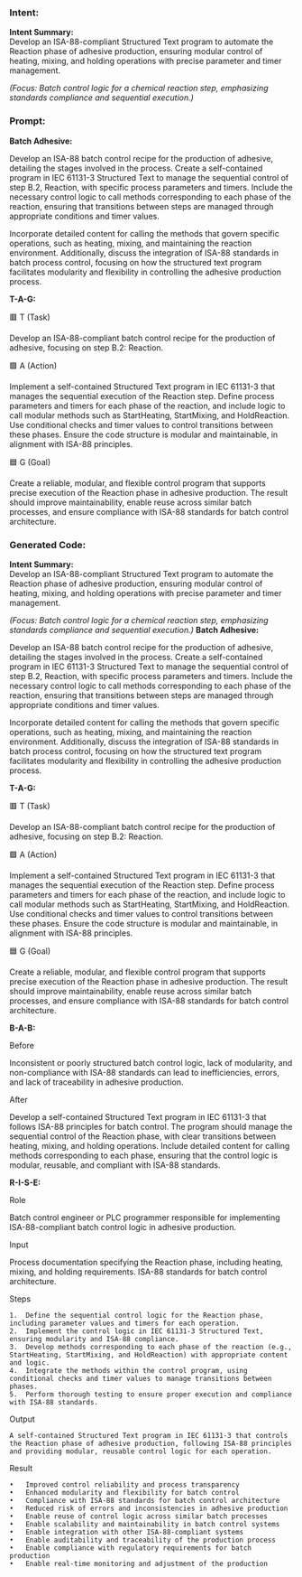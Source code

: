 ### Intent:
**Intent Summary:**  
Develop an ISA-88-compliant Structured Text program to automate the Reaction phase of adhesive production, ensuring modular control of heating, mixing, and holding operations with precise parameter and timer management.  

*(Focus: Batch control logic for a chemical reaction step, emphasizing standards compliance and sequential execution.)*

### Prompt:
**Batch Adhesive:**

Develop an ISA-88 batch control recipe for the production of adhesive, detailing the stages involved in the process. Create a self-contained program in IEC 61131-3 Structured Text to manage the sequential control of step B.2, Reaction, with specific process parameters and timers. Include the necessary control logic to call methods corresponding to each phase of the reaction, ensuring that transitions between steps are managed through appropriate conditions and timer values.

Incorporate detailed content for calling the methods that govern specific operations, such as heating, mixing, and maintaining the reaction environment. Additionally, discuss the integration of ISA-88 standards in batch process control, focusing on how the structured text program facilitates modularity and flexibility in controlling the adhesive production process.

**T-A-G:**

🟥 T (Task)

Develop an ISA-88-compliant batch control recipe for the production of adhesive, focusing on step B.2: Reaction.

🟩 A (Action)

Implement a self-contained Structured Text program in IEC 61131-3 that manages the sequential execution of the Reaction step. Define process parameters and timers for each phase of the reaction, and include logic to call modular methods such as StartHeating, StartMixing, and HoldReaction. Use conditional checks and timer values to control transitions between these phases. Ensure the code structure is modular and maintainable, in alignment with ISA-88 principles.

🟦 G (Goal)

Create a reliable, modular, and flexible control program that supports precise execution of the Reaction phase in adhesive production. The result should improve maintainability, enable reuse across similar batch processes, and ensure compliance with ISA-88 standards for batch control architecture.

### Generated Code:
**Intent Summary:**  
Develop an ISA-88-compliant Structured Text program to automate the Reaction phase of adhesive production, ensuring modular control of heating, mixing, and holding operations with precise parameter and timer management.  

*(Focus: Batch control logic for a chemical reaction step, emphasizing standards compliance and sequential execution.)*
**Batch Adhesive:**

Develop an ISA-88 batch control recipe for the production of adhesive, detailing the stages involved in the process. Create a self-contained program in IEC 61131-3 Structured Text to manage the sequential control of step B.2, Reaction, with specific process parameters and timers. Include the necessary control logic to call methods corresponding to each phase of the reaction, ensuring that transitions between steps are managed through appropriate conditions and timer values.

Incorporate detailed content for calling the methods that govern specific operations, such as heating, mixing, and maintaining the reaction environment. Additionally, discuss the integration of ISA-88 standards in batch process control, focusing on how the structured text program facilitates modularity and flexibility in controlling the adhesive production process.

**T-A-G:**

🟥 T (Task)

Develop an ISA-88-compliant batch control recipe for the production of adhesive, focusing on step B.2: Reaction.

🟩 A (Action)

Implement a self-contained Structured Text program in IEC 61131-3 that manages the sequential execution of the Reaction step. Define process parameters and timers for each phase of the reaction, and include logic to call modular methods such as StartHeating, StartMixing, and HoldReaction. Use conditional checks and timer values to control transitions between these phases. Ensure the code structure is modular and maintainable, in alignment with ISA-88 principles.

🟦 G (Goal)

Create a reliable, modular, and flexible control program that supports precise execution of the Reaction phase in adhesive production. The result should improve maintainability, enable reuse across similar batch processes, and ensure compliance with ISA-88 standards for batch control architecture.  

**B-A-B:**

Before

Inconsistent or poorly structured batch control logic, lack of modularity, and non-compliance with ISA-88 standards can lead to inefficiencies, errors, and lack of traceability in adhesive production.

After

Develop a self-contained Structured Text program in IEC 61131-3 that follows ISA-88 principles for batch control. The program should manage the sequential control of the Reaction phase, with clear transitions between heating, mixing, and holding operations. Include detailed content for calling methods corresponding to each phase, ensuring that the control logic is modular, reusable, and compliant with ISA-88 standards.

**R-I-S-E:**

Role

Batch control engineer or PLC programmer responsible for implementing ISA-88-compliant batch control logic in adhesive production.

Input

Process documentation specifying the Reaction phase, including heating, mixing, and holding requirements. ISA-88 standards for batch control architecture.

Steps

	1.	Define the sequential control logic for the Reaction phase, including parameter values and timers for each operation.
	2.	Implement the control logic in IEC 61131-3 Structured Text, ensuring modularity and ISA-88 compliance.
	3.	Develop methods corresponding to each phase of the reaction (e.g., StartHeating, StartMixing, and HoldReaction) with appropriate content and logic.
	4.	Integrate the methods within the control program, using conditional checks and timer values to manage transitions between phases.
	5.	Perform thorough testing to ensure proper execution and compliance with ISA-88 standards.

Output

	A self-contained Structured Text program in IEC 61131-3 that controls the Reaction phase of adhesive production, following ISA-88 principles and providing modular, reusable control logic for each operation.

Result

	•	Improved control reliability and process transparency
	•	Enhanced modularity and flexibility for batch control
	•	Compliance with ISA-88 standards for batch control architecture
	•	Reduced risk of errors and inconsistencies in adhesive production
	•	Enable reuse of control logic across similar batch processes
	•	Enable scalability and maintainability in batch control systems
	•	Enable integration with other ISA-88-compliant systems
	•	Enable auditability and traceability of the production process
	•	Enable compliance with regulatory requirements for batch production
	•	Enable real-time monitoring and adjustment of the production

